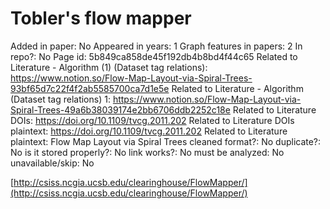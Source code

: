 # Tobler's flow mapper

Added in paper: No
Appeared in years: 1
Graph features in papers: 2
In repo?: No
Page id: 5b849ca858de45f192db4b8bd4f44c65
Related to Literature - Algorithm (1) (Dataset tag relations): https://www.notion.so/Flow-Map-Layout-via-Spiral-Trees-93bf65d7c22f4f2ab5585700ca7d1e5e
Related to Literature - Algorithm (Dataset tag relations) 1: https://www.notion.so/Flow-Map-Layout-via-Spiral-Trees-49a6b38039174e2bb6706ddb2252c18e
Related to Literature DOIs: https://doi.org/10.1109/tvcg.2011.202
Related to Literature DOIs plaintext: https://doi.org/10.1109/tvcg.2011.202
Related to Literature plaintext: Flow Map Layout via Spiral Trees
cleaned format?: No
duplicate?: No
is it stored properly?: No
link works?: No
must be analyzed: No
unavailable/skip: No

[http://csiss.ncgia.ucsb.edu/clearinghouse/FlowMapper/](http://csiss.ncgia.ucsb.edu/clearinghouse/FlowMapper/)